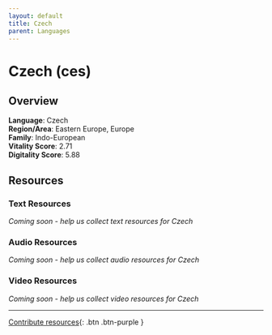 ```yaml
---
layout: default
title: Czech
parent: Languages
---
```


# Czech (ces)

## Overview

**Language**: Czech  
**Region/Area**: Eastern Europe, Europe  
**Family**: Indo-European  
**Vitality Score**: 2.71  
**Digitality Score**: 5.88  

## Resources

### Text Resources
*Coming soon - help us collect text resources for Czech*

### Audio Resources
*Coming soon - help us collect audio resources for Czech*

### Video Resources
*Coming soon - help us collect video resources for Czech*

---

[Contribute resources](https://fairtrain.github.io/){: .btn .btn-purple }
